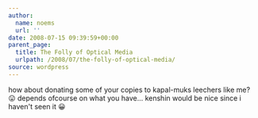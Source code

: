 ```yaml
---
author:
  name: noems
  url: ''
date: 2008-07-15 09:39:59+00:00
parent_page:
  title: The Folly of Optical Media
  urlpath: /2008/07/the-folly-of-optical-media/
source: wordpress
---
```


how about donating some of your copies to kapal-muks leechers like me? 😛  depends ofcourse on what you have...  kenshin would be nice since i haven't  seen it 😀